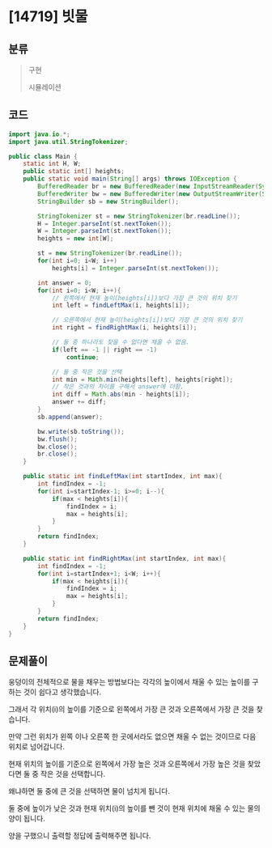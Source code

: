 # [14719] 빗물

## 분류
> 구현
>
> 시뮬레이션

## 코드
```java
import java.io.*;
import java.util.StringTokenizer;

public class Main {
    static int H, W;
    public static int[] heights;
    public static void main(String[] args) throws IOException {
        BufferedReader br = new BufferedReader(new InputStreamReader(System.in));
        BufferedWriter bw = new BufferedWriter(new OutputStreamWriter(System.out));
        StringBuilder sb = new StringBuilder();

        StringTokenizer st = new StringTokenizer(br.readLine());
        H = Integer.parseInt(st.nextToken());
        W = Integer.parseInt(st.nextToken());
        heights = new int[W];

        st = new StringTokenizer(br.readLine());
        for(int i=0; i<W; i++)
            heights[i] = Integer.parseInt(st.nextToken());

        int answer = 0;
        for(int i=0; i<W; i++){
            // 왼쪽에서 현재 높이(heights[i])보다 가장 큰 것의 위치 찾기
            int left = findLeftMax(i, heights[i]);

            // 오른쪽에서 현재 높이(heights[i])보다 가장 큰 것의 위치 찾기
            int right = findRightMax(i, heights[i]);

            // 둘 중 하나라도 찾을 수 없다면 채울 수 없음.
            if(left == -1 || right == -1)
                continue;

            // 둘 중 작은 것을 선택
            int min = Math.min(heights[left], heights[right]);
            // 작은 것과의 차이를 구해서 answer에 더함.
            int diff = Math.abs(min - heights[i]);
            answer += diff;
        }
        sb.append(answer);

        bw.write(sb.toString());
        bw.flush();
        bw.close();
        br.close();
    }

    public static int findLeftMax(int startIndex, int max){
        int findIndex = -1;
        for(int i=startIndex-1; i>=0; i--){
            if(max < heights[i]){
                findIndex = i;
                max = heights[i];
            }
        }
        return findIndex;
    }

    public static int findRightMax(int startIndex, int max){
        int findIndex = -1;
        for(int i=startIndex+1; i<W; i++){
            if(max < heights[i]){
                findIndex = i;
                max = heights[i];
            }
        }
        return findIndex;
    }
}
```

## 문제풀이
웅덩이의 전체적으로 물을 채우는 방법보다는 각각의 높이에서 채울 수 있는 높이를 구하는 것이 쉽다고 생각했습니다.

그래서 각 위치(i)의 높이를 기준으로 왼쪽에서 가장 큰 것과 오른쪽에서 가장 큰 것을 찾습니다.

만약 그런 위치가 왼쪽 이나 오른쪽 한 곳에서라도 없으면 채울 수 없는 것이므로 다음 위치로 넘어갑니다.

현재 위치의 높이를 기준으로 왼쪽에서 가장 높은 것과 오른쪽에서 가장 높은 것을 찾았다면 둘 중 작은 것을 선택합니다.

왜냐하면 둘 중에 큰 것을 선택하면 물이 넘치게 됩니다.

둘 중에 높이가 낮은 것과 현재 위치(i)의 높이를 뺀 것이 현재 위치에 채울 수 있는 물의 양이 됩니다.

양을 구했으니 출력할 정답에 출력해주면 됩니다.